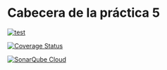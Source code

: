 # Cabecera de la práctica 5

[![test](https://github.com/ULL-ESIT-INF-DSI-2425/prct06-generics-solid-MarcialAP/actions/workflows/ci.yml/badge.svg)](https://github.com/ULL-ESIT-INF-DSI-2425/prct08-filesystem-funko-app-MarcialAP/actions/workflows/ci.yml)

[![Coverage Status](https://coveralls.io/repos/github/ULL-ESIT-INF-DSI-2425/prct06-generics-solid-MarcialAP/badge.svg?branch=main)](https://coveralls.io/github/ULL-ESIT-INF-DSI-2425/prct08-filesystem-funko-app-MarcialAP?branch=main)

[![SonarQube Cloud](https://sonarcloud.io/images/project_badges/sonarcloud-dark.svg)](https://sonarcloud.io/summary/new_code?id=ULL-ESIT-INF-DSI-2425_prct08-filesystem-funko-app-MarcialAP)
